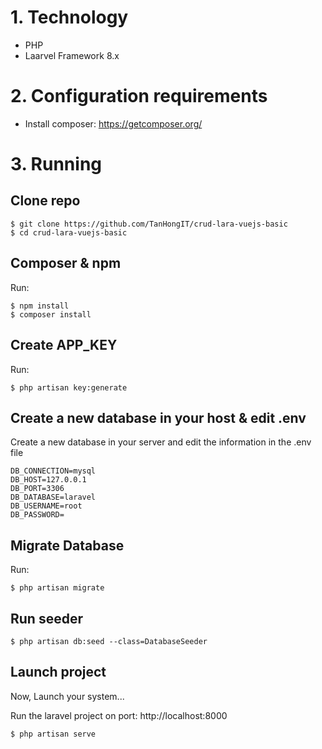 # 1. Technology
- PHP
- Laarvel Framework 8.x

# 2. Configuration requirements
- Install composer: https://getcomposer.org/

# 3. Running

## Clone repo

```
$ git clone https://github.com/TanHongIT/crud-lara-vuejs-basic
$ cd crud-lara-vuejs-basic
```

## Composer & npm

Run:

```
$ npm install
$ composer install
```

## Create APP_KEY

Run:

```
$ php artisan key:generate
```

## Create a new database in your host & edit .env

Create a new database in your server and edit the information in the .env file

```laravel
DB_CONNECTION=mysql
DB_HOST=127.0.0.1
DB_PORT=3306
DB_DATABASE=laravel
DB_USERNAME=root
DB_PASSWORD=
```

## Migrate Database 

Run:

```
$ php artisan migrate
```

## Run seeder

```
$ php artisan db:seed --class=DatabaseSeeder
```

## Launch project 
Now, Launch your system...

Run the laravel project on port: http://localhost:8000

```
$ php artisan serve
```
